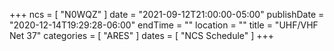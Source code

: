 +++
ncs = [ "N0WQZ" ]
date = "2021-09-12T21:00:00-05:00"
publishDate = "2020-12-14T19:29:28-06:00"
endTime = ""
location = ""
title = "UHF/VHF Net 37"
categories = [ "ARES" ]
dates = [ "NCS Schedule" ]
+++
